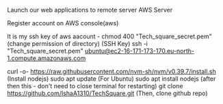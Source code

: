 Launch our web applications to remote server 
AWS Server

Register account on AWS console(aws)

It is my ssh key of aws aacount - 
chmod 400 "Tech_square_secret.pem" (change permission of directory)
(SSH Key)
ssh -i "Tech_square_secret.pem" ubuntu@ec2-16-171-173-170.eu-north-1.compute.amazonaws.com

curl -o- https://raw.githubusercontent.com/nvm-sh/nvm/v0.39.7/install.sh (Install nodejs)
sudo apt update (For Ubuntu)
sudo apt install nodejs (after then this - don't need to close terminal for restarting)
git clone https://github.com/IshaA1310/TechSquare.git (Then, clone github repo)
